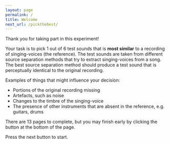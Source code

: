 ```yaml
---
layout: page
permalink: /
title: Welcome
next_url: /pickthebest/
---
```


Thank you for taking part in this experiment!

Your task is to pick 1 out of 6 test sounds that is **most similar** to a
recording of singing-voices (the reference). The test sounds are taken from
different source separation methods that try to extract singing-voices from a
song. The best source separation method should produce a test sound that is
perceptually identical to the original recording.

Examples of things that might influence your decision:

- Portions of the original recording missing
- Artefacts, such as noise
- Changes to the timbre of the singing-voice
- The presence of other instruments that are absent in the reference, e.g. guitars, drums

There are 13 pages to complete, but you may finish early by clicking the button
at the bottom of the page.

Press the next button to start.
